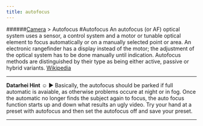 ```yaml
---
title: autofocus
---
```

######[Camera](../wiki/camera-technology.html) > Autofocus
#Autofocus
An autofocus (or AF) optical system uses a sensor, a control system and a motor or tunable optical element to focus automatically or on a manually selected point or area. An electronic rangefinder has a display instead of the motor; the adjustment of the optical system has to be done manually until indication. Autofocus methods are distinguished by their type as being either active, passive or hybrid variants. <a href="https://en.wikipedia.org/wiki/Autofocus" target="_blank">Wikipedia</a>  

---
**Datarhei Hint** ☺ ► Basically, the autofocus should be parked if full automatic is avaiable, as otherwise problems occure at night or in fog. Once the automatic no longer finds the subject again to focus, the auto focus function starts up and down what results an ugly video. Try your hand at a preset with autofocus and then set the autofocus off and save your preset.

---